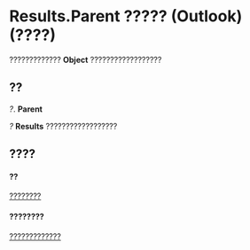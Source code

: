 
# Results.Parent ????? (Outlook)(????)

?????????????  **Object** ??????????????????


## ??

 _?_. **Parent**

 _?_ **Results** ??????????????????


## ????


#### ??


[????????](59057f6f-8f6d-eed0-c945-240b9593b7ea.md)
#### ????????


[?????????????](http://msdn.microsoft.com/library/650f59fb-0dbd-3f5f-b289-2dfe9e33c20e%28Office.15%29.aspx)